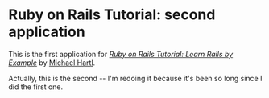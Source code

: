 # Ruby on Rails Tutorial: second application

This is the first application for
[*Ruby on Rails Tutorial: Learn Rails by Example*](http://railstutorial.org/) by [Michael Hartl](http://michaelhartl.com/).

Actually, this is the second -- I'm redoing it because it's been so long since I did the first one.